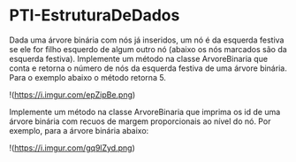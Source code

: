 # PTI-EstruturaDeDados

Dada uma árvore binária com nós já inseridos, um nó é da esquerda festiva se
ele for filho esquerdo de algum outro nó (abaixo os nós marcados são da
esquerda festiva). Implemente um método na classe ArvoreBinaria que conta
e retorna o número de nós da esquerda festiva de uma árvore binária. Para o
exemplo abaixo o método retorna 5.

!(https://i.imgur.com/epZipBe.png)


Implemente um método na classe ArvoreBinaria que imprima os id de uma
árvore binária com recuos de margem proporcionais ao nível do nó. Por exemplo,
para a árvore binária abaixo:

!(https://i.imgur.com/gq9lZyd.png)
